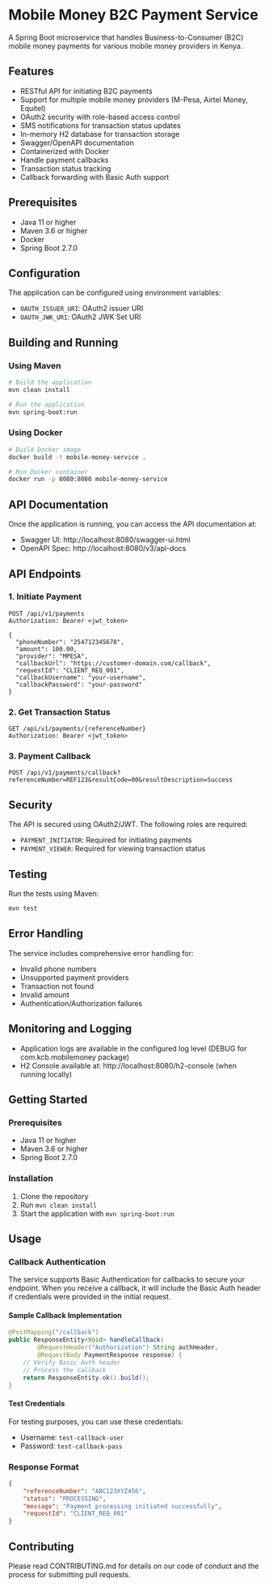 # Mobile Money B2C Payment Service

A Spring Boot microservice that handles Business-to-Consumer (B2C) mobile money payments for various mobile money providers in Kenya.

## Features

- RESTful API for initiating B2C payments
- Support for multiple mobile money providers (M-Pesa, Airtel Money, Equitel)
- OAuth2 security with role-based access control
- SMS notifications for transaction status updates
- In-memory H2 database for transaction storage
- Swagger/OpenAPI documentation
- Containerized with Docker
- Handle payment callbacks
- Transaction status tracking
- Callback forwarding with Basic Auth support

## Prerequisites

- Java 11 or higher
- Maven 3.6 or higher
- Docker
- Spring Boot 2.7.0

## Configuration

The application can be configured using environment variables:

- `OAUTH_ISSUER_URI`: OAuth2 issuer URI
- `OAUTH_JWK_URI`: OAuth2 JWK Set URI

## Building and Running

### Using Maven

```bash
# Build the application
mvn clean install

# Run the application
mvn spring-boot:run
```

### Using Docker

```bash
# Build Docker image
docker build -t mobile-money-service .

# Run Docker container
docker run -p 8080:8080 mobile-money-service
```

## API Documentation

Once the application is running, you can access the API documentation at:

- Swagger UI: http://localhost:8080/swagger-ui.html
- OpenAPI Spec: http://localhost:8080/v3/api-docs

## API Endpoints

### 1. Initiate Payment

```http
POST /api/v1/payments
Authorization: Bearer <jwt_token>

{
  "phoneNumber": "254712345678",
  "amount": 100.00,
  "provider": "MPESA",
  "callbackUrl": "https://customer-domain.com/callback",
  "requestId": "CLIENT_REQ_001",
  "callbackUsername": "your-username",
  "callbackPassword": "your-password"
}
```

### 2. Get Transaction Status

```http
GET /api/v1/payments/{referenceNumber}
Authorization: Bearer <jwt_token>
```

### 3. Payment Callback

```http
POST /api/v1/payments/callback?referenceNumber=REF123&resultCode=00&resultDescription=Success
```

## Security

The API is secured using OAuth2/JWT. The following roles are required:

- `PAYMENT_INITIATOR`: Required for initiating payments
- `PAYMENT_VIEWER`: Required for viewing transaction status

## Testing

Run the tests using Maven:

```bash
mvn test
```

## Error Handling

The service includes comprehensive error handling for:

- Invalid phone numbers
- Unsupported payment providers
- Transaction not found
- Invalid amount
- Authentication/Authorization failures

## Monitoring and Logging

- Application logs are available in the configured log level (DEBUG for com.kcb.mobilemoney package)
- H2 Console available at: http://localhost:8080/h2-console (when running locally)

## Getting Started

### Prerequisites
- Java 11 or higher
- Maven 3.6 or higher
- Spring Boot 2.7.0

### Installation
1. Clone the repository
2. Run `mvn clean install`
3. Start the application with `mvn spring-boot:run`

## Usage

### Callback Authentication

The service supports Basic Authentication for callbacks to secure your endpoint. When you receive a callback, it will include the Basic Auth header if credentials were provided in the initial request.

#### Sample Callback Implementation

```java
@PostMapping("/callback")
public ResponseEntity<Void> handleCallback(
        @RequestHeader("Authorization") String authHeader,
        @RequestBody PaymentResponse response) {
    // Verify Basic Auth header
    // Process the callback
    return ResponseEntity.ok().build();
}
```

#### Test Credentials
For testing purposes, you can use these credentials:
- Username: `test-callback-user`
- Password: `test-callback-pass`

### Response Format

```json
{
    "referenceNumber": "ABC123XYZ456",
    "status": "PROCESSING",
    "message": "Payment processing initiated successfully",
    "requestId": "CLIENT_REQ_001"
}
```

## Contributing
Please read CONTRIBUTING.md for details on our code of conduct and the process for submitting pull requests.
